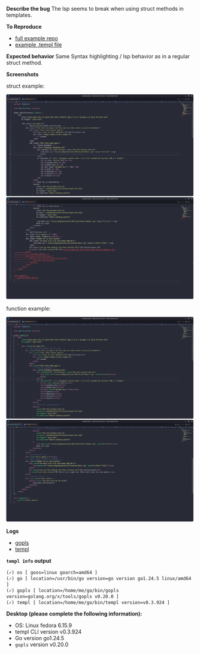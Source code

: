 **Describe the bug**
The lsp seems to break when using struct methods in templates.

**To Reproduce**

- [full example repo](https://github.com/dontWatchMeCode/templ-issue-template/tree/struct-method-lps-issue)
- [example .templ file](https://raw.githubusercontent.com/dontWatchMeCode/templ-issue-template/refs/heads/struct-method-lps-issue/templates/example.templ)

**Expected behavior**
Same Syntax highlighting / lsp behavior as in a regular struct method.

**Screenshots**

struct example:

<img src="https://github.com/dontWatchMeCode/templ-issue-template/blob/struct-method-lps-issue/screenshots/struct_1.png?raw=true" width="500">

<img src="https://github.com/dontWatchMeCode/templ-issue-template/blob/struct-method-lps-issue/screenshots/struct_2.png?raw=true" width="500">

function example:

<img src="https://github.com/dontWatchMeCode/templ-issue-template/blob/struct-method-lps-issue/screenshots/function_1.png?raw=true" width="500">

<img src="https://github.com/dontWatchMeCode/templ-issue-template/blob/struct-method-lps-issue/screenshots/function_2.png?raw=true" width="500">

**Logs**

- [gopls](https://github.com/dontWatchMeCode/templ-issue-template/blob/struct-method-lps-issue/logs/gopls.log)
- [templ](https://github.com/dontWatchMeCode/templ-issue-template/blob/struct-method-lps-issue/logs/templ.log)

**`templ info` output**

```
(✓) os [ goos=linux goarch=amd64 ]
(✓) go [ location=/usr/bin/go version=go version go1.24.5 linux/amd64 ]
(✓) gopls [ location=/home/me/go/bin/gopls version=golang.org/x/tools/gopls v0.20.0 ]
(✓) templ [ location=/home/me/go/bin/templ version=v0.3.924 ]
```

**Desktop (please complete the following information):**

- OS: Linux fedora 6.15.9
- templ CLI version v0.3.924
- Go version go1.24.5
- `gopls` version v0.20.0

